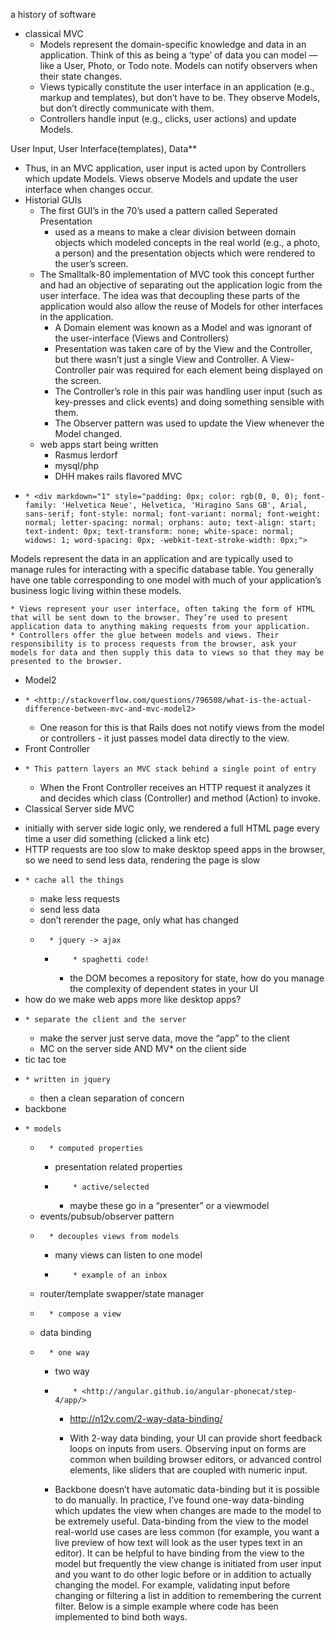 a history of software
* classical MVC
  * Models represent the domain-specific knowledge and data in an application. Think of this as being a ‘type’ of data you can model — like a User, Photo, or Todo note. Models can notify observers when their state changes.
  * Views typically constitute the user interface in an application (e.g., markup and templates), but don’t have to be. They observe Models, but don’t directly communicate with them.
  * Controllers handle input (e.g., clicks, user actions) and update Models.

User Input, User Interface(templates), Data**

* Thus, in an MVC application, user input is acted upon by Controllers which update Models. Views observe Models and update the user interface when changes occur.
* Historial GUIs
  * The first GUI’s in the 70’s used a pattern called Seperated Presentation
    * used as a means to make a clear division between domain objects which modeled concepts in the real world (e.g., a photo, a person) and the presentation objects which were rendered to the user’s screen.
  * The Smalltalk-80 implementation of MVC took this concept further and had an objective of separating out the application logic from the user interface. The idea was that decoupling these parts of the application would also allow the reuse of Models for other interfaces in the application.
    * A Domain element was known as a Model and was ignorant of the user-interface (Views and Controllers)
    * Presentation was taken care of by the View and the Controller, but there wasn’t just a single View and Controller. A View-Controller pair was required for each element being displayed on the screen.
    * The Controller’s role in this pair was handling user input (such as key-presses and click events) and doing something sensible with them.
    * The Observer pattern was used to update the View whenever the Model changed.
  * web apps start being written
    * Rasmus lerdorf
    * mysql/php
    * DHH makes rails flavored MVC
<en-media hash="3c6f062e58455dc227a3ea0fecce0af6" style="max-width: 100%; height: auto;" type="image/png"/>

  *     * <div markdown="1" style="padding: 0px; color: rgb(0, 0, 0); font-family: 'Helvetica Neue', Helvetica, 'Hiragino Sans GB', Arial, sans-serif; font-style: normal; font-variant: normal; font-weight: normal; letter-spacing: normal; orphans: auto; text-align: start; text-indent: 0px; text-transform: none; white-space: normal; widows: 1; word-spacing: 0px; -webkit-text-stroke-width: 0px;">

Models represent the data in an application and are typically used to manage rules for interacting with a specific database table. You generally have one table corresponding to one model with much of your application’s business logic living within these models.</div>

    * Views represent your user interface, often taking the form of HTML that will be sent down to the browser. They’re used to present application data to anything making requests from your application.
    * Controllers offer the glue between models and views. Their responsibility is to process requests from the browser, ask your models for data and then supply this data to views so that they may be presented to the browser.
  * Model2
  *     * <http://stackoverflow.com/questions/796508/what-is-the-actual-difference-between-mvc-and-mvc-model2>
    * One reason for this is that Rails does not notify views from the model or controllers - it just passes model data directly to the view.
  * Front Controller
  *     * This pattern layers an MVC stack behind a single point of entry
    * When the Front Controller receives an HTTP request it analyzes it and decides which class (Controller) and method (Action) to invoke.
  * Classical Server side MVC
<en-media hash="f302e296c1c237c5d98c737196465e43" style="max-width: 100%; height: auto;" type="image/png"/>

  * initially with server side logic only, we rendered a full HTML page every time a user did something (clicked a link etc)
  * HTTP requests are too slow to make desktop speed apps in the browser, so we need to send less data, rendering the page is slow
  *     * cache all the things
    * make less requests
    * send less data
    * don’t rerender the page, only what has changed
    *       * jquery -> ajax
      *         * spaghetti code!
        * the DOM becomes a repository for state, how do you manage the complexity of dependent states in your UI
  * how do we make web apps more like desktop apps?
  *     * separate the client and the server
    * make the server just serve data, move the “app” to the client
    * MC on the server side AND MV* on the client side
  * tic tac toe
  *     * written in jquery
    * then a clean separation of concern
  * backbone
  *     * models
    *       * computed properties
      * presentation related properties
      *         * active/selected
        * maybe these go in a “presenter” or a viewmodel
    * events/pubsub/observer pattern
    *       * decouples views from models
      * many views can listen to one model
      *         * example of an inbox
    * router/template swapper/state manager
    *       * compose a view
    * data binding
    *       * one way
      * two way
      *         * <http://angular.github.io/angular-phonecat/step-4/app/>
        * <http://n12v.com/2-way-data-binding/>  

        * With 2-way data binding, your UI can provide short feedback loops on inputs from users. Observing input on forms are common when building browser editors, or advanced control elements, like sliders that are coupled with numeric input.  

      * Backbone doesn’t have automatic data-binding but it is possible to do manually. In practice, I’ve found one-way data-binding which updates the view when changes are made to the model to be extremely useful. Data-binding from the view to the model real-world use cases are less common (for example, you want a live preview of how text will look as the user types text in an editor). It can be helpful to have binding from the view to the model but frequently the view change is initiated from user input and you want to do other logic before or in addition to actually changing the model. For example, validating input before changing or filtering a list in addition to remembering the current filter. Below is a simple example where code has been implemented to bind both ways.  


